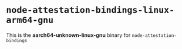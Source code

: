 # `node-attestation-bindings-linux-arm64-gnu`

This is the **aarch64-unknown-linux-gnu** binary for `node-attestation-bindings`
